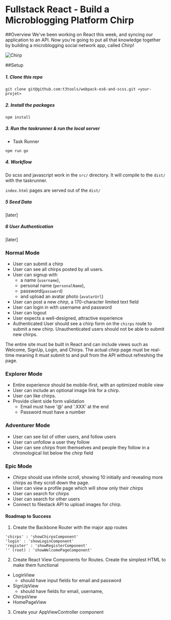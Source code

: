 # Fullstack React - Build a Microblogging Platform Chirp

##Overview
We've been working on React this week, and syncing our application to an API. Now you're going to put all that knowledge together by building a microblogging social network app, called _Chirp_! 

![Chirp](https://tiy-learn-content.s3.amazonaws.com/426f7475-chirp-logo.png)


##Setup 

##### 1. Clone this repo
```
git clone git@github.com:t3tools/webpack-es6-and-scss.git «your-projet»
```

##### 2. Install the packages
```
npm install
```

##### 3. Run the taskrunner & run the local server
- Task Runner
```
npm run go
```

##### 4. Workflow
Do scss and javascript work in the `src/` directory. It will compile to the `dist/` with the taskrunner.

`index.html` pages are served out of the `dist/`

##### 5 Seed Data
[later]

##### 6 User Authentication
[later]


### Normal Mode
- User can submit a chirp
- User can see all chirps posted by all users.
- User can signup with 
  - a name (`username`), 
  - personal name (`personalName`), 
  - password(`password`)
  - and upload an avatar photo (`avatarUrl`)
- User can post a new _chirp_, a 170-character limited text field
- User can login in with username and password
- User can logout
- User expects a well-designed, attractive experience
- Authenticated User should see a chirp form on the `chirps` route to submit a new chirp. Unauthenticated users should not be able to submit new chirps.

The entire site must be built in React and can include views such as Welcome, SignUp, Login, and Chirps. The actual _chirp_ page must be real-time meaning it must submit to and pull from the API without refreshing the page.

### Explorer Mode

- Entire experience should be mobile-first, with an optimized mobile view
- User can include an optional image link for a chirp.
- User can like chirps.
- Provide client side form validation
  - Email must have '@' and '.XXX' at the end
  - Password must have a number

### Adventurer Mode
- User can see list of other users, and follow users
- User can unfollow a user they follow
- User can see _chirps_ from themselves and people they follow in a chronological list below the _chirp_ field


### Epic Mode
- _Chirps_ should use infinite scroll, showing 10 initially and revealing more chirps as they scroll down the page.
- User can view a profile page which will show only their _chirps_
- User can search for _chirps_
- User can search for other users
- Connect to filestack API to upload images for chirp.


#### Roadmap to Success
1. Create the Backbone Router with the major app routes
  ```
  'chirps' : 'showChirpsComponent'
  'login' : 'showLoginComponent'
  'register' : 'showRegisterComponent'
  '' (root) : 'showWelcomePageComponent'
  ```
2. Create React View Components for Routes. Create the simplest HTML to make them functional 
  - LoginView
    - should have input fields for email and password
  - SignUpView
    - should have fields for email, username, 
  - ChirpsView
  - HomePageView

3. Create your AppViewController component
